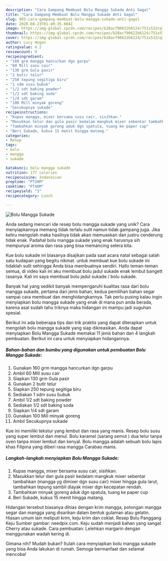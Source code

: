 ```yaml
---
description: "Cara Gampang Membuat Bolu Mangga Sukade Anti Gagal"
title: "Cara Gampang Membuat Bolu Mangga Sukade Anti Gagal"
slug: 965-cara-gampang-membuat-bolu-mangga-sukade-anti-gagal
date: 2020-08-23T01:49:35.604Z
image: https://img-global.cpcdn.com/recipes/b28acf90622b6124/751x532cq70/bolu-mangga-sukade-foto-resep-utama.jpg
thumbnail: https://img-global.cpcdn.com/recipes/b28acf90622b6124/751x532cq70/bolu-mangga-sukade-foto-resep-utama.jpg
cover: https://img-global.cpcdn.com/recipes/b28acf90622b6124/751x532cq70/bolu-mangga-sukade-foto-resep-utama.jpg
author: Lucy Hogan
ratingvalue: 4.2
reviewcount: 9
recipeingredient:
- "160 grm mangga hancurkan dgn garpu"
- "60 Mill susu cair"
- "130 grm Gula pasir"
- "2 butir telur"
- "250 tepung segitiga biru"
- "1 sdm susu bubuk"
- "1/2 sdt baking powder"
- "1/2 sdt baking soda"
- "1/4 sdt garam"
- "100 Mill minyak goreng"
- "Secukupnya sukade"
recipeinstructions:
- "Kupas mangga, mixer bersama susu cair, sisihkan."
- "Masukkan telur dan gula pasir kedalam mangkuk mixer sebentar tambahkan (mangga yg dimixer dgn susu cair) mixer hingga gula larut, tambahkan tepung sambil diayak mixer dgn kecepatan rendah."
- "Tambahkan minyak goreng aduk dgn spatula, tuang ke paper cup"
- "Beri Sukade, kukus 15 menit hingga matang."
categories:
- Resep
tags:
- bolu
- mangga
- sukade

katakunci: bolu mangga sukade 
nutrition: 177 calories
recipecuisine: Indonesian
preptime: "PT26M"
cooktime: "PT46M"
recipeyield: "3"
recipecategory: Lunch

---
```



![Bolu Mangga Sukade](https://img-global.cpcdn.com/recipes/b28acf90622b6124/751x532cq70/bolu-mangga-sukade-foto-resep-utama.jpg)

Anda sedang mencari ide resep bolu mangga sukade yang unik? Cara menyiapkannya memang tidak terlalu sulit namun tidak gampang juga. Jika keliru mengolah maka hasilnya tidak akan memuaskan dan justru cenderung tidak enak. Padahal bolu mangga sukade yang enak harusnya sih mempunyai aroma dan rasa yang bisa memancing selera kita.

Kue bolu sukade ini biasanya disajikan pada saat acara natal sebagai salah satu kudapan yang begitu nikmat. untuk membuat kue bolu sukade ini tidaklah sulit sehingga Anda bisa membuatnya sendiri. Hallo teman-teman semua, di video kali ini aku membuat bolu jadul sukade enak lembut bangett rasanya. Kali ini saya membuat bolu jadul sukade / bolu sukade.

Banyak hal yang sedikit banyak mempengaruhi kualitas rasa dari bolu mangga sukade, pertama dari jenis bahan, kedua pemilihan bahan segar sampai cara membuat dan menghidangkannya. Tak perlu pusing kalau ingin menyiapkan bolu mangga sukade yang enak di mana pun anda berada, karena asal sudah tahu triknya maka hidangan ini mampu jadi suguhan spesial.


Berikut ini ada beberapa tips dan trik praktis yang dapat diterapkan untuk mengolah bolu mangga sukade yang siap dikreasikan. Anda dapat menyiapkan Bolu Mangga Sukade memakai 11 jenis bahan dan 4 langkah pembuatan. Berikut ini cara untuk menyiapkan hidangannya.

<!--inarticleads1-->

##### Bahan-bahan dan bumbu yang digunakan untuk pembuatan Bolu Mangga Sukade:

1. Gunakan 160 grm mangga hancurkan dgn garpu
1. Ambil 60 Mill susu cair
1. Siapkan 130 grm Gula pasir
1. Gunakan 2 butir telur
1. Siapkan 250 tepung segitiga biru
1. Sediakan 1 sdm susu bubuk
1. Ambil 1/2 sdt baking powder
1. Sediakan 1/2 sdt baking soda
1. Siapkan 1/4 sdt garam
1. Gunakan 100 Mill minyak goreng
1. Ambil Secukupnya sukade


Kue ini memiliki tekstur yang lembut dan rasa yang manis. Resep bolu susu yang super lembut dan menul. Bolu karamel (sarang semut ) dua telur tanpa oven tanpa mixer lembut dan kenyal. Bolu mangga adalah sebuah bolu lapis khas Filipina yang diberi rasa mangga Carabao manis. 

<!--inarticleads2-->

##### Langkah-langkah menyiapkan Bolu Mangga Sukade:

1. Kupas mangga, mixer bersama susu cair, sisihkan.
1. Masukkan telur dan gula pasir kedalam mangkuk mixer sebentar tambahkan (mangga yg dimixer dgn susu cair) mixer hingga gula larut, tambahkan tepung sambil diayak mixer dgn kecepatan rendah.
1. Tambahkan minyak goreng aduk dgn spatula, tuang ke paper cup
1. Beri Sukade, kukus 15 menit hingga matang.


Hidangan tersebut biasanya dihias dengan krim mangga, potongan mangga segar dan mangga yang disarikan dalam bentuk gulaman atau gelatin. Hiasan umum lain meliputi krim, keju krim dan coklat. Resep Bolu Panggang Keju Sumber gambar: needpix.com. Keju sudah menjadi bahan yang sangat Cherry atau sukade. Cara pembuatan: Lelehkan margarin dengan menggunakan wadah kering di. 

Gimana nih? Mudah bukan? Itulah cara menyiapkan bolu mangga sukade yang bisa Anda lakukan di rumah. Semoga bermanfaat dan selamat mencoba!
